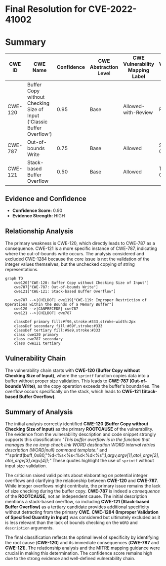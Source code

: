 # Final Resolution for CVE-2022-41002

# Summary
| CWE ID | CWE Name | Confidence | CWE Abstraction Level | CWE Vulnerability Mapping Label | CWE-Vulnerability Mapping Notes |
|---|---|---|---|---|---|
| CWE-120 | Buffer Copy without Checking Size of Input ('Classic Buffer Overflow') | 0.95 | Base | Allowed-with-Review | Primary CWE |
| CWE-787 | Out-of-bounds Write | 0.75 | Base | Allowed | Secondary Candidate |
| CWE-121 | Stack-based Buffer Overflow | 0.50 | Base | Allowed | Tertiary Candidate |

## Evidence and Confidence

*   **Confidence Score:** 0.90
*   **Evidence Strength:** HIGH

## Relationship Analysis
The primary weakness is CWE-120, which directly leads to CWE-787 as a consequence. CWE-121 is a more specific instance of CWE-787, indicating where the out-of-bounds write occurs. The analysis considered and excluded CWE-1284 because the core issue is not the validation of the integer values themselves, but the unchecked copying of string representations.

```mermaid
graph TD
    cwe120["CWE-120: Buffer Copy without Checking Size of Input"]
    cwe787["CWE-787: Out-of-bounds Write"]
    cwe121["CWE-121: Stack-based Buffer Overflow"]
    
    cwe787 -->|CHILDOF| cwe119["CWE-119: Improper Restriction of Operations within the Bounds of a Memory Buffer"]
    cwe120 -->|CANPRECEDE| cwe787
    cwe121 -->|CHILDOF| cwe787

    classDef primary fill:#f96,stroke:#333,stroke-width:2px
    classDef secondary fill:#69f,stroke:#333
    classDef tertiary fill:#9e9,stroke:#333
    class cwe120 primary
    class cwe787 secondary
    class cwe121 tertiary
```

## Vulnerability Chain
The vulnerability chain starts with **CWE-120 (Buffer Copy without Checking Size of Input)**, where the `sprintf` function copies data into a buffer without proper size validation. This leads to **CWE-787 (Out-of-bounds Write)**, as the copy operation exceeds the buffer's boundaries. The overflow occurs specifically on the stack, which leads to **CWE-121 (Stack-based Buffer Overflow)**.

## Summary of Analysis
The initial analysis correctly identified **CWE-120 (Buffer Copy without Checking Size of Input)** as the primary **ROOTCAUSE** of the vulnerability. The evidence from the vulnerability description and code snippet strongly supports this classification: *"This buffer overflow is in the function that manages the no icmp check link WORD destination WORD interval retries description (WORD|null) command template."* and *"sprintf(buff_0x80,"%d<%s<%s<%d<%d<%s",1,*argv,argv[1],atoi_argv[2],atoi_argv[3],argv[4]);"* These quotes highlight the use of `sprintf` without input size validation.

The criticism raised valid points about elaborating on potential integer overflows and clarifying the relationship between **CWE-120** and **CWE-787**. While integer overflows might contribute, the primary issue remains the lack of size checking during the buffer copy. **CWE-787** is indeed a *consequence* of the **ROOTCAUSE**, not an independent cause. The initial description mentions a stack-based overflow, so including **CWE-121 (Stack-based Buffer Overflow)** as a tertiary candidate provides additional specificity without detracting from the primary **CWE**. **CWE-1284 (Improper Validation of Specified Quantity in Input)** was considered but ultimately excluded as it is less relevant than the lack of bounds checking on the `WORD` and `description` arguments.

The final classification reflects the optimal level of specificity by identifying the root cause (**CWE-120**) and its immediate consequences (**CWE-787** and **CWE-121**). The relationship analysis and the MITRE mapping guidance were crucial in making this determination. The confidence score remains high due to the strong evidence and well-defined vulnerability chain.